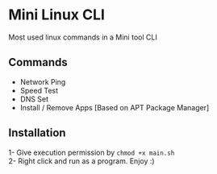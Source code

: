 # Mini Linux CLI
Most used linux commands in a Mini tool CLI 

## Commands
- Network Ping
- Speed Test
- DNS Set
- Install / Remove Apps [Based on APT Package Manager]

## Installation
1- Give execution permission by ```chmod +x main.sh``` \
2- Right click and run as a program. Enjoy :)
